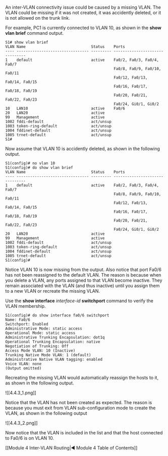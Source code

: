 An inter-VLAN connectivity issue could be caused by a missing VLAN. The VLAN could be missing if it was not created, it was accidently deleted, or it is not allowed on the trunk link.

For example, PC1 is currently connected to VLAN 10, as shown in the **show vlan brief** command output.

```
S1# show vlan brief
VLAN Name                             Status    Ports
---- -------------------------------- --------- -------------------------------
1    default                          active    Fa0/2, Fa0/3, Fa0/4, Fa0/7                                                
												Fa0/8, Fa0/9, Fa0/10, Fa0/11                                                
												Fa0/12, Fa0/13, Fa0/14, Fa0/15                                                
												Fa0/16, Fa0/17, Fa0/18, Fa0/19                                                
												Fa0/20, Fa0/21, Fa0/22, Fa0/23                                                
												Fa0/24, Gi0/1, Gi0/2
10   LAN10                            active    Fa0/6
20   LAN20                            active
99   Management                       active
1002 fddi-default                     act/unsup
1003 token-ring-default               act/unsup
1004 fddinet-default                  act/unsup
1005 trnet-default                    act/unsup
S1#
```

Now assume that VLAN 10 is accidently deleted, as shown in the following output.

```
S1(config)# no vlan 10
S1(config)# do show vlan brief
VLAN Name                             Status    Ports
---- -------------------------------- --------- -------------------------------
1    default                          active    Fa0/2, Fa0/3, Fa0/4, Fa0/7                                                
												Fa0/8, Fa0/9, Fa0/10, Fa0/11                                                
												Fa0/12, Fa0/13, Fa0/14, Fa0/15                                                
												Fa0/16, Fa0/17, Fa0/18, Fa0/19                                                
												Fa0/20, Fa0/21, Fa0/22, Fa0/23                                                
												Fa0/24, Gi0/1, Gi0/2
20   LAN20                            active
99   Management                       active
1002 fddi-default                     act/unsup
1003 token-ring-default               act/unsup
1004 fddinet-default                  act/unsup
1005 trnet-default                    act/unsup
S1(config)#
```

Notice VLAN 10 is now missing from the output. Also notice that port Fa0/6 has not been reassigned to the default VLAN. The reason is because when you delete a VLAN, any ports assigned to that VLAN become inactive. They remain associated with the VLAN (and thus inactive) until you assign them to a new VLAN or recreate the missing VLAN.

Use the **show interface** _interface-id_ **switchport** command to verify the VLAN membership.

```
S1(config)# do show interface fa0/6 switchport
Name: Fa0/6
Switchport: Enabled
Administrative Mode: static access
Operational Mode: static access
Administrative Trunking Encapsulation: dot1q
Operational Trunking Encapsulation: native
Negotiation of Trunking: Off
Access Mode VLAN: 10 (Inactive)
Trunking Native Mode VLAN: 1 (default)
Administrative Native VLAN tagging: enabled
Voice VLAN: none
(Output omitted)
```

Recreating the missing VLAN would automatically reassign the hosts to it, as shown in the following output.

![[4.4.3_1.png]]

Notice that the VLAN has not been created as expected. The reason is because you must exit from VLAN sub-configuration mode to create the VLAN, as shown in the following output

![[4.4.3_2.png]]

Now notice that the VLAN is included in the list and that the host connected to Fa0/6 is on VLAN 10.

[[Module 4 Inter-VLAN Routing|◀ Module 4 Table of Contents]]